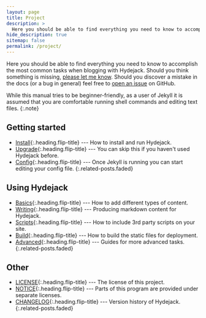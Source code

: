 ```yaml
---
layout: page
title: Project
description: >
  Here you should be able to find everything you need to know to accomplish the most common tasks when blogging with Hydejack.
hide_description: true
sitemap: false
permalink: /project/
---
```


Here you should be able to find everything you need to know to accomplish the most common tasks when blogging with Hydejack.
Should you think something is missing, [please let me know](mailto:mail@qwtel.com).
Should you discover a mistake in the docs (or a bug in general) feel free to [open an issue](https://github.com/hydecorp/hydejack/issues) on GitHub.

While this manual tries to be beginner-friendly, as a user of Jekyll it is assumed that you are comfortable running shell commands and editing text files.
{:.note}


## Getting started
* [Install]{:.heading.flip-title} --- How to install and run Hydejack.
* [Upgrade]{:.heading.flip-title} --- You can skip this if you haven't used Hydejack before.
* [Config]{:.heading.flip-title} --- Once Jekyll is running you can start editing your config file.
{:.related-posts.faded}

## Using Hydejack
* [Basics]{:.heading.flip-title} --- How to add different types of content.
* [Writing]{:.heading.flip-title} --- Producing markdown content for Hydejack.
* [Scripts]{:.heading.flip-title} --- How to include 3rd party scripts on your site.
* [Build]{:.heading.flip-title} --- How to build the static files for deployment.
* [Advanced]{:.heading.flip-title} --- Guides for more advanced tasks.
{:.related-posts.faded}

## Other
* [LICENSE]{:.heading.flip-title} --- The license of this project.
* [NOTICE]{:.heading.flip-title} --- Parts of this program are provided under separate licenses.
* [CHANGELOG]{:.heading.flip-title} --- Version history of Hydejack.
{:.related-posts.faded}

[install]: install.md
[upgrade]: upgrade.md
[config]: config.md
[basics]: basics.md
[writing]: writing.md
[scripts]: scripts.md
[build]: build.md
[advanced]: advanced.md
[LICENSE]: ../LICENSE.md
[NOTICE]: ../NOTICE.md
[CHANGELOG]: ../CHANGELOG.md
